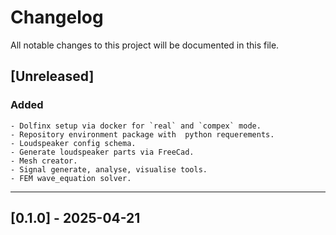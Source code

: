 # Changelog

All notable changes to this project will be documented in this file.

## [Unreleased]

### Added

    - Dolfinx setup via docker for `real` and `compex` mode.
    - Repository environment package with  python requerements.
    - Loudspeaker config schema.
    - Generate loudspeaker parts via FreeCad.
    - Mesh creator.
    - Signal generate, analyse, visualise tools.
    - FEM wave_equation solver.

---

## [0.1.0] - 2025-04-21
